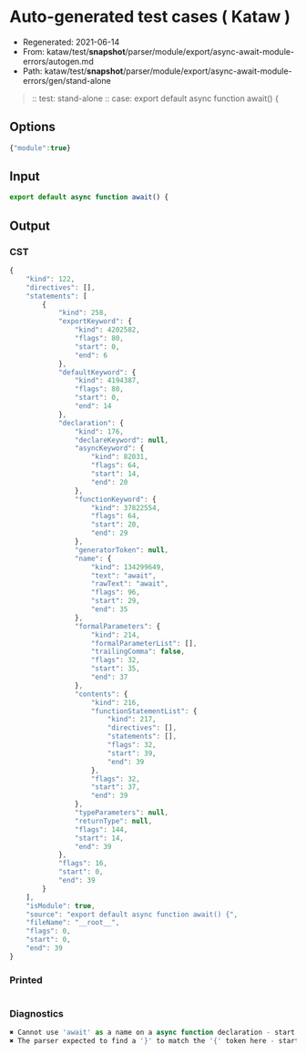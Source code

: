 # Auto-generated test cases ( Kataw )
- Regenerated: 2021-06-14
- From: kataw/test/__snapshot__/parser/module/export/async-await-module-errors/autogen.md
- Path: kataw/test/__snapshot__/parser/module/export/async-await-module-errors/gen/stand-alone
> :: test: stand-alone
> :: case: export default async function await() {
## Options

`````js
{"module":true}
`````
## Input

`````js
export default async function await() {
`````
## Output

### CST

```javascript
{
    "kind": 122,
    "directives": [],
    "statements": [
        {
            "kind": 258,
            "exportKeyword": {
                "kind": 4202582,
                "flags": 80,
                "start": 0,
                "end": 6
            },
            "defaultKeyword": {
                "kind": 4194387,
                "flags": 80,
                "start": 0,
                "end": 14
            },
            "declaration": {
                "kind": 176,
                "declareKeyword": null,
                "asyncKeyword": {
                    "kind": 82031,
                    "flags": 64,
                    "start": 14,
                    "end": 20
                },
                "functionKeyword": {
                    "kind": 37822554,
                    "flags": 64,
                    "start": 20,
                    "end": 29
                },
                "generatorToken": null,
                "name": {
                    "kind": 134299649,
                    "text": "await",
                    "rawText": "await",
                    "flags": 96,
                    "start": 29,
                    "end": 35
                },
                "formalParameters": {
                    "kind": 214,
                    "formalParameterList": [],
                    "trailingComma": false,
                    "flags": 32,
                    "start": 35,
                    "end": 37
                },
                "contents": {
                    "kind": 216,
                    "functionStatementList": {
                        "kind": 217,
                        "directives": [],
                        "statements": [],
                        "flags": 32,
                        "start": 39,
                        "end": 39
                    },
                    "flags": 32,
                    "start": 37,
                    "end": 39
                },
                "typeParameters": null,
                "returnType": null,
                "flags": 144,
                "start": 14,
                "end": 39
            },
            "flags": 16,
            "start": 0,
            "end": 39
        }
    ],
    "isModule": true,
    "source": "export default async function await() {",
    "fileName": "__root__",
    "flags": 0,
    "start": 0,
    "end": 39
}
```

### Printed

```javascript

```

### Diagnostics

```javascript
✖ Cannot use 'await' as a name on a async function declaration - start: 29, end: 35
✖ The parser expected to find a '}' to match the '{' token here - start: 38, end: 39

```

